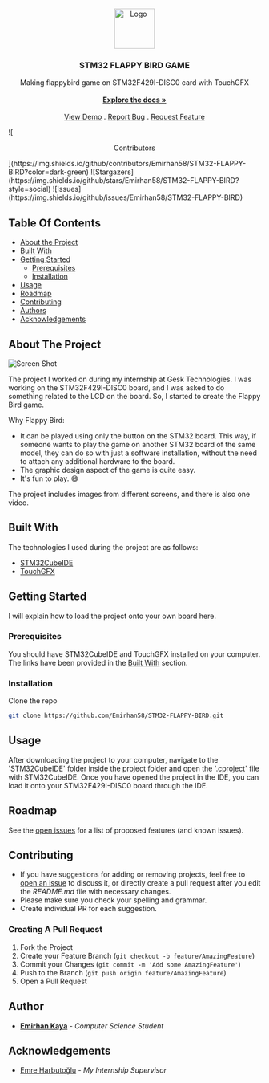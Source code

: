 <br/>
<p align="center">
  <a href="https://github.com/Emirhan58/STM32-FLAPPY-BIRD">
    <img src="https://m.media-amazon.com/images/I/21ZzpgClpiL.png" alt="Logo" width="80" height="80">
  </a>

  <h3 align="center">STM32 FLAPPY BIRD GAME</h3>

  <p align="center">
    Making flappybird game on STM32F429I-DISC0 card with TouchGFX
    <br/>
    <br/>
    <a href="https://github.com/Emirhan58/STM32-FLAPPY-BIRD"><strong>Explore the docs »</strong></a>
    <br/>
    <br/>
    <a href="https://github.com/Emirhan58/STM32-FLAPPY-BIRD">View Demo</a>
    .
    <a href="https://github.com/Emirhan58/STM32-FLAPPY-BIRD/issues">Report Bug</a>
    .
    <a href="https://github.com/Emirhan58/STM32-FLAPPY-BIRD/issues">Request Feature</a>
  </p>
</p>
</p>
 ![<p align="center">Contributors</p>](https://img.shields.io/github/contributors/Emirhan58/STM32-FLAPPY-BIRD?color=dark-green) ![Stargazers](https://img.shields.io/github/stars/Emirhan58/STM32-FLAPPY-BIRD?style=social) ![Issues](https://img.shields.io/github/issues/Emirhan58/STM32-FLAPPY-BIRD) 

## Table Of Contents

* [About the Project](#about-the-project)
* [Built With](#built-with)
* [Getting Started](#getting-started)
  * [Prerequisites](#prerequisites)
  * [Installation](#installation)
* [Usage](#usage)
* [Roadmap](#roadmap)
* [Contributing](#contributing)
* [Authors](#authors)
* [Acknowledgements](#acknowledgements)

## About The Project

![Screen Shot](https://i.hizliresim.com/lt0djiu.jpeg)

The project I worked on during my internship at Gesk Technologies.
I was working on the STM32F429I-DISC0 board, and I was asked to do something related to the LCD on the board. So, I started to create the Flappy Bird game.

Why Flappy Bird:

* It can be played using only the button on the STM32 board. This way, if someone wants to play the game on another STM32 board of the same model, they can do so with just a software installation, without the need to attach any additional hardware to the board.
* The graphic design aspect of the game is quite easy. 
* It's fun to play. :smile:

The project includes images from different screens, and there is also one video.

## Built With

The technologies I used during the project are as follows:

* [STM32CubeIDE](https://www.st.com/en/development-tools/stm32cubeide.html)
* [TouchGFX](https://www.st.com/en/development-tools/touchgfxdesigner.html)

## Getting Started

I will explain how to load the project onto your own board here.

### Prerequisites

You should have STM32CubeIDE and TouchGFX installed on your computer.
The links have been provided in the [Built With](#built-with) section.

### Installation

Clone the repo

```sh
git clone https://github.com/Emirhan58/STM32-FLAPPY-BIRD.git
```



## Usage

After downloading the project to your computer, navigate to the 'STM32CubeIDE' folder inside the project folder and open the '.cproject' file with STM32CubeIDE. Once you have opened the project in the IDE, you can load it onto your STM32F429I-DISC0 board through the IDE.

## Roadmap

See the [open issues](https://github.com/Emirhan58/STM32-FLAPPY-BIRD/issues) for a list of proposed features (and known issues).

## Contributing

* If you have suggestions for adding or removing projects, feel free to [open an issue](https://github.com/Emirhan58/STM32-FLAPPY-BIRD/issues/new) to discuss it, or directly create a pull request after you edit the *README.md* file with necessary changes.
* Please make sure you check your spelling and grammar.
* Create individual PR for each suggestion.

### Creating A Pull Request

1. Fork the Project
2. Create your Feature Branch (`git checkout -b feature/AmazingFeature`)
3. Commit your Changes (`git commit -m 'Add some AmazingFeature'`)
4. Push to the Branch (`git push origin feature/AmazingFeature`)
5. Open a Pull Request

## Author

* [**Emirhan Kaya**](https://github.com/Emirhan58/) - *Computer Science Student*

## Acknowledgements

* [Emre Harbutoğlu](https://github.com/emre-h/) - *My Internship Supervisor*
